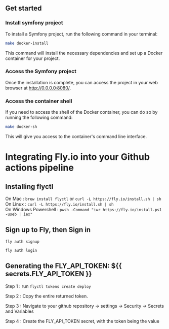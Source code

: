 ## Get started

### Install symfony project

To install a Symfony project, run the following command in your terminal:

```bash
make docker-install
```

This command will install the necessary dependencies and set up a Docker container for your project.

### Access the Symfony project

Once the installation is complete, you can access the project in your web browser at http://0.0.0.0:8080/.

### Access the container shell

If you need to access the shell of the Docker container, you can do so by running the following command:

```bash
make docker-sh
```

This will give you access to the container's command line interface.

# Integrating Fly.io into your Github actions pipeline

## Installing flyctl

On Mac : `brew install flyctl` or `curl -L https://fly.io/install.sh | sh` <br />
On Linux : `curl -L https://fly.io/install.sh | sh` <br />
On Windows Powershell : `pwsh -Command "iwr https://fly.io/install.ps1 -useb | iex"` <br />

## Sign up to Fly, then Sign in

`fly auth signup`

`fly auth login`

## Generating the FLY_API_TOKEN: ${{ secrets.FLY_API_TOKEN }}

Step 1 : run `flyctl tokens create deploy`

Step 2 : Copy the entire returned token.

Step 3 : Navigate to your github repository -> settings -> Security -> Secrets and Variables

Step 4 : Create the FLY_API_TOKEN secret, with the token being the value
